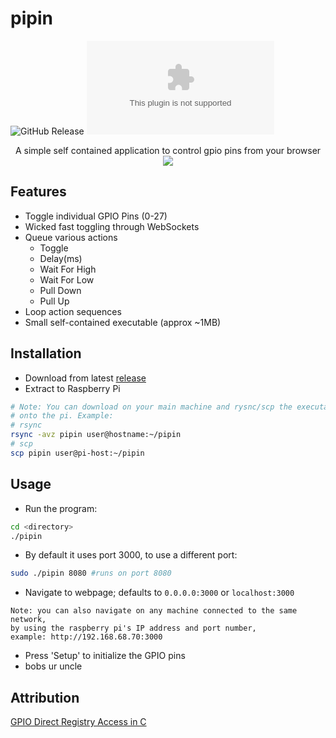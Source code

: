 # pipin

![GitHub Release](https://img.shields.io/github/v/release/nuttycream/pipin?label=Release)
![File Size](https://img.badgesize.io/https://github.com/nuttycream/pipin/releases/download/v0.1.0/pipinrs-v0.1.0.zip?label=Download%20Size)

<p align="center">
    A simple self contained application to control gpio pins from your browser
    <img src="https://i.imgur.com/tIqAAj5.png">
</p>

## Features

- Toggle individual GPIO Pins (0-27)
- Wicked fast toggling through WebSockets
- Queue various actions
  - Toggle
  - Delay(ms)
  - Wait For High
  - Wait For Low
  - Pull Down
  - Pull Up
- Loop action sequences
- Small self-contained executable (approx ~1MB)

## Installation

- Download from latest [release](https://github.com/nuttycream/pipin/releases)
- Extract to Raspberry Pi

```sh
# Note: You can download on your main machine and rysnc/scp the executable
# onto the pi. Example:
# rsync
rsync -avz pipin user@hostname:~/pipin
# scp
scp pipin user@pi-host:~/pipin
```

## Usage

- Run the program:

```sh
cd <directory>
./pipin
```

- By default it uses port 3000, to use a different port:

```sh
sudo ./pipin 8080 #runs on port 8080
```

- Navigate to webpage; defaults to `0.0.0.0:3000` or `localhost:3000`

```
Note: you can also navigate on any machine connected to the same network,
by using the raspberry pi's IP address and port number,
example: http://192.168.68.70:3000
```

- Press 'Setup' to initialize the GPIO pins
- bobs ur uncle

## Attribution

[GPIO Direct Registry Access in C](https://elinux.org/RPi_GPIO_Code_Samples#Direct_register_access)
